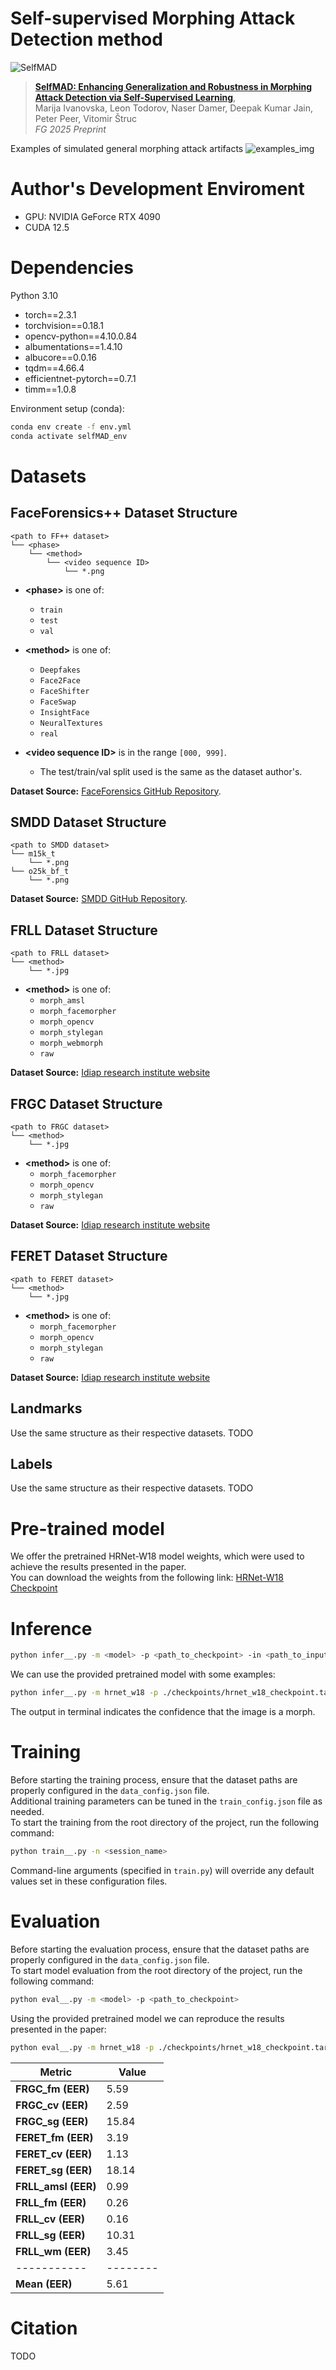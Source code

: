 # Self-supervised Morphing Attack Detection method
![SelfMAD](https://github.com/user-attachments/assets/d59c1b00-da81-4c57-b6b7-112dbc9292f6)
> [**SelfMAD: Enhancing Generalization and Robustness in Morphing Attack Detection via Self-Supervised Learning**](),  
> Marija Ivanovska, Leon Todorov, Naser Damer, Deepak Kumar Jain, Peter Peer, Vitomir Štruc  
> *FG 2025 Preprint*

Examples of simulated general morphing attack artifacts
![examples_img](https://github.com/user-attachments/assets/1afdd7b3-3be7-4bb9-bab9-e514bb00e32e)

# Author's Development Enviroment
* GPU: NVIDIA GeForce RTX 4090
* CUDA 12.5
  
# Dependencies
Python 3.10
- torch==2.3.1
- torchvision==0.18.1
- opencv-python==4.10.0.84
- albumentations==1.4.10
- albucore==0.0.16
- tqdm==4.66.4
- efficientnet-pytorch==0.7.1
- timm==1.0.8
  
Environment setup (conda):
```bash
conda env create -f env.yml
conda activate selfMAD_env
```

# Datasets
## FaceForensics++ Dataset Structure
```
<path to FF++ dataset>    
└── <phase>      
    └── <method>     
        └── <video sequence ID>     
            └── *.png
```
- **\<phase\>** is one of:
  - `train`
  - `test`
  - `val`
  
- **\<method\>** is one of:
  - `Deepfakes`
  - `Face2Face`
  - `FaceShifter`
  - `FaceSwap`
  - `InsightFace`
  - `NeuralTextures`
  - `real`

- **\<video sequence ID\>** is in the range `[000, 999]`. 
  - The test/train/val split used is the same as the dataset author's.

**Dataset Source:** [FaceForensics GitHub Repository](https://github.com/ondyari/FaceForensics).

## SMDD Dataset Structure
```
<path to SMDD dataset>    
└── m15k_t    
    └── *.png
└── o25k_bf_t    
    └── *.png
```
**Dataset Source:**  [SMDD GitHub Repository](https://github.com/naserdamer/SMDD-Synthetic-Face-Morphing-Attack-Detection-Development-dataset).

## FRLL Dataset Structure
```
<path to FRLL dataset>    
└── <method>      
    └── *.jpg
```
- **\<method\>** is one of:
  - `morph_amsl`
  - `morph_facemorpher`
  - `morph_opencv`
  - `morph_stylegan`
  - `morph_webmorph`
  - `raw`

**Dataset Source:**  [Idiap research institute website](https://www.idiap.ch/en/scientific-research/data/frll-morphs)

## FRGC Dataset Structure
```
<path to FRGC dataset>    
└── <method>      
    └── *.jpg
```
- **\<method\>** is one of:
  - `morph_facemorpher`
  - `morph_opencv`
  - `morph_stylegan`
  - `raw` 

**Dataset Source:**  [Idiap research institute website](https://www.idiap.ch/en/scientific-research/data/frgc-morphs)

## FERET Dataset Structure
```
<path to FERET dataset>    
└── <method>      
    └── *.jpg
```
- **\<method\>** is one of:
  - `morph_facemorpher`
  - `morph_opencv`
  - `morph_stylegan`
  - `raw`

**Dataset Source:**  [Idiap research institute website](https://www.idiap.ch/en/scientific-research/data/feret-morphs)

## Landmarks
Use the same structure as their respective datasets.
TODO
## Labels
Use the same structure as their respective datasets.
TODO
# Pre-trained model
We offer the pretrained HRNet-W18 model weights, which were used to achieve the results presented in the paper.  
You can download the weights from the following link: 
[HRNet-W18 Checkpoint](https://drive.google.com/file/d/1NOPppjuVxXLc4qu3Bs2AZQUErYzSdSG4/view?usp=sharing)

# Inference
```bash
python infer__.py -m <model> -p <path_to_checkpoint> -in <path_to_input_img>
```
We can use the provided pretrained model with some examples:
```bash
python infer__.py -m hrnet_w18 -p ./checkpoints/hrnet_w18_checkpoint.tar -in ./images/morph.jpg
```
The output in terminal indicates the confidence that the image is a morph.

# Training
Before starting the training process, ensure that the dataset paths are properly configured in the `data_config.json` file.   
Additional training parameters can be tuned in the `train_config.json` file as needed.  
To start the training from the root directory of the project, run the following command:
```bash
python train__.py -n <session_name>
```
Command-line arguments (specified in `train.py`) will override any default values set in these configuration files.
# Evaluation
Before starting the evaluation process, ensure that the dataset paths are properly configured in the `data_config.json` file.   
To start model evaluation from the root directory of the project, run the following command:
```bash
python eval__.py -m <model> -p <path_to_checkpoint>
```
Using the provided pretrained model we can reproduce the results presented in the paper:
```bash
python eval__.py -m hrnet_w18 -p ./checkpoints/hrnet_w18_checkpoint.tar
```

| Metric    | Value  |
|-----------|--------|
| **FRGC_fm (EER)** | 5.59   |
| **FRGC_cv (EER)** | 2.59   |
| **FRGC_sg (EER)** | 15.84  |
| **FERET_fm (EER)** | 3.19   |
| **FERET_cv (EER)** | 1.13   |
| **FERET_sg (EER)** | 18.14  |
| **FRLL_amsl (EER)** | 0.99   |
| **FRLL_fm (EER)** | 0.26   |
| **FRLL_cv (EER)** | 0.16   |
| **FRLL_sg (EER)** | 10.31  |
| **FRLL_wm (EER)** | 3.45   |
|-----------|--------|
| **Mean (EER)** | 5.61   |


# Citation
TODO
